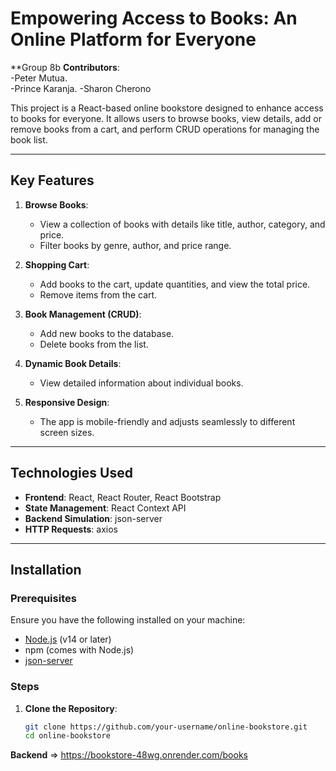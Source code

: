 # Empowering Access to Books: An Online Platform for Everyone  

**Group 8b 
 **Contributors**:  
   -Peter Mutua.  
   -Prince Karanja.
   -Sharon Cherono


This project is a React-based online bookstore designed to enhance access to books for everyone. It allows users to browse books, view details, add or remove books from a cart, and perform CRUD operations for managing the book list.  

---

## Key Features  

1. **Browse Books**:  
   - View a collection of books with details like title, author, category, and price.  
   - Filter books by genre, author, and price range.  

2. **Shopping Cart**:  
   - Add books to the cart, update quantities, and view the total price.  
   - Remove items from the cart.  

3. **Book Management (CRUD)**:  
   - Add new books to the database.  
   - Delete books from the list.  

4. **Dynamic Book Details**:  
   - View detailed information about individual books.  

5. **Responsive Design**:  
   - The app is mobile-friendly and adjusts seamlessly to different screen sizes.  

---

## Technologies Used  

- **Frontend**: React, React Router, React Bootstrap  
- **State Management**: React Context API  
- **Backend Simulation**: json-server  
- **HTTP Requests**: axios  

---

## Installation  

### Prerequisites  

Ensure you have the following installed on your machine:  
- [Node.js](https://nodejs.org/) (v14 or later)  
- npm (comes with Node.js)  
- [json-server](https://www.npmjs.com/package/json-server)  

### Steps  

1. **Clone the Repository**:  
   ```bash  
   git clone https://github.com/your-username/online-bookstore.git  
   cd online-bookstore  


**Backend** => https://bookstore-48wg.onrender.com/books
